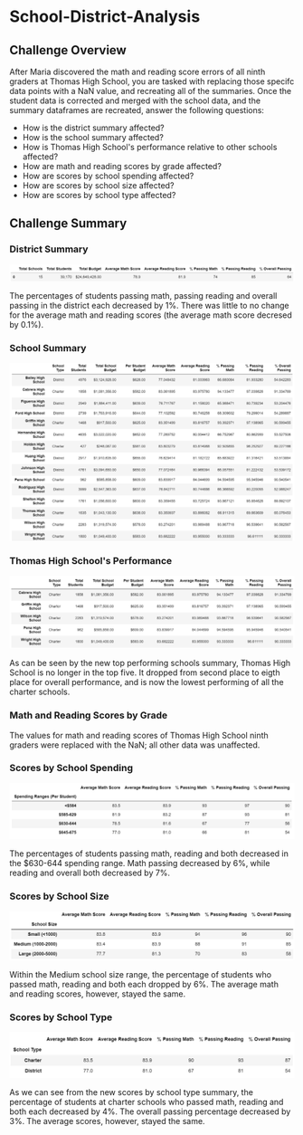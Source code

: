 # School-District-Analysis

## Challenge Overview
After Maria discovered the math and reading score errors of all ninth graders at Thomas High School, you are tasked with replacing those specifc data points with a NaN value, and recreating all of the summaries. Once the student data is corrected and merged with the school data, and the summary dataframes are recreated, answer the following questions:
- How is the district summary affected?
- How is the school summary affected?
- How is Thomas High School's performance relative to other schools affected?
- How are math and reading scores by grade affected?
- How are scores by school spending affected?
- How are scores by school size affected?
- How are scores by school type affected?

## Challenge Summary

### District Summary
![new_district_summary](https://github.com/evanmgoodwin/School-District-Analysis/blob/master/new_district_summary.png)

The percentages of students passing math, passing reading and overall passing in the district each decreased by 1%. There was little to no change for the average math and reading scores (the average math score decresed by 0.1%).

### School Summary
![new_school_summary](https://github.com/evanmgoodwin/School-District-Analysis/blob/master/new_school_summary.png)




### Thomas High School's Performance
![new_top_fice_performing_summary](https://github.com/evanmgoodwin/School-District-Analysis/blob/master/new_top_five_performing_summary.png)

As can be seen by the new top performing schools summary, Thomas High School is no longer in the top five. It dropped from second place to eigth place for overall performance, and is now the lowest performing of all the charter schools.


### Math and Reading Scores by Grade

The values for math and reading scores of Thomas High School ninth graders were replaced with the NaN; all other data was unaffected.

### Scores by School Spending
![new_scores_by_school_spending_summary](https://github.com/evanmgoodwin/School-District-Analysis/blob/master/new_scores_by_school_spending_summary.png)

The percentages of students passing math, reading and both decreased in the $630-644 spending range. Math passing decreased by 6%, while reading and overall both decreased by 7%.

### Scores by School Size
![new_scores_by_school_size_summary](https://github.com/evanmgoodwin/School-District-Analysis/blob/master/new_scores_by_school_size_summary.png)

Within the Medium school size range, the percentage of students who passed math, reading and both each dropped by 6%. The average math and reading scores, however, stayed the same. 

### Scores by School Type
![new_scores_by_school_type_summary](https://github.com/evanmgoodwin/School-District-Analysis/blob/master/new_scores_by_school_type_summary.png)

As we can see from the new scores by school type summary, the percentage of students at charter schools who passed math, reading and both each decreased by 4%. The overall passing percentage decreased by 3%. The average scores, however, stayed the same.
